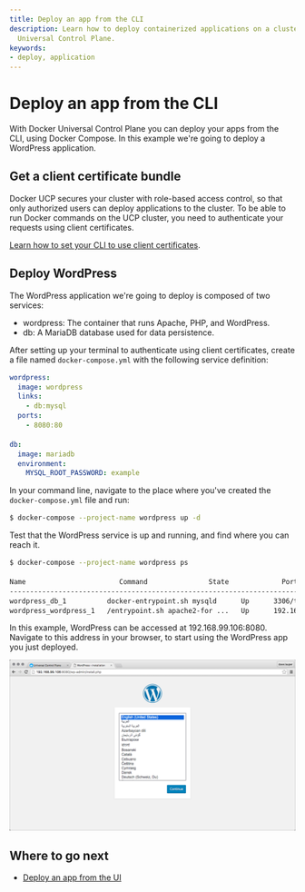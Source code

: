```yaml
---
title: Deploy an app from the CLI
description: Learn how to deploy containerized applications on a cluster, with Docker
  Universal Control Plane.
keywords:
- deploy, application
---
```


# Deploy an app from the CLI

With Docker Universal Control Plane you can deploy your apps from the CLI,
using Docker Compose. In this example we're going to deploy a WordPress
application.

## Get a client certificate bundle

Docker UCP secures your cluster with role-based access control, so that only
authorized users can deploy applications to the cluster. To be able to run
Docker commands on the UCP cluster, you need to authenticate your requests using
client certificates.

[Learn how to set your CLI to use client certificates](../access-ucp/cli-based-access.md).

## Deploy WordPress

The WordPress application we're going to deploy is composed of two services:

* wordpress: The container that runs Apache, PHP, and WordPress.
* db: A MariaDB database used for data persistence.

<!-- would be better if this was a docker-compose v2 file-->

After setting up your terminal to authenticate using client certificates,
create a file named `docker-compose.yml` with the following service definition:

```yml
wordpress:
  image: wordpress
  links:
    - db:mysql
  ports:
    - 8080:80

db:
  image: mariadb
  environment:
    MYSQL_ROOT_PASSWORD: example
```

In your command line, navigate to the place where you've created the
`docker-compose.yml` file and run:

```bash
$ docker-compose --project-name wordpress up -d
```

Test that the WordPress service is up and running, and find where you can
reach it.

```bash
$ docker-compose --project-name wordpress ps

Name                       Command               State             Ports
------------------------------------------------------------------------------------------
wordpress_db_1          docker-entrypoint.sh mysqld      Up      3306/tcp
wordpress_wordpress_1   /entrypoint.sh apache2-for ...   Up      192.168.99.106:8080->80/tcp
```

In this example, WordPress can be accessed at 192.168.99.106:8080. Navigate to
this address in your browser, to start using the WordPress app you just
deployed.

![](../images/deploy-app-cli-1.png)

## Where to go next

* [Deploy an app from the UI](deploy-app-ui.md)
